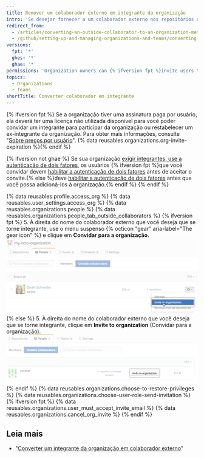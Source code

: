 ```yaml
---
title: Remover um colaborador externo em integrante da organização
intro: 'Se desejar fornecer a um colaborador externo nos repositórios da sua organização permissões mais amplas dentro da organização, você poderá {% ifversion fpt %}convidá-lo a se tornar um integrante{% else %}torná-lo um integrante{% endif %} da organização.'
redirect_from:
  - /articles/converting-an-outside-collaborator-to-an-organization-member
  - /github/setting-up-and-managing-organizations-and-teams/converting-an-outside-collaborator-to-an-organization-member
versions:
  fpt: '*'
  ghes: '*'
  ghae: '*'
permissions: 'Organization owners can {% ifversion fpt %}invite users to join{% else %}add users to{% endif %} an organization.'
topics:
  - Organizations
  - Teams
shortTitle: Converter colaborador em integrante
---
```


{% ifversion fpt %}
Se a organização tiver uma assinatura paga por usuário, ela deverá ter uma licença não utilizada disponível para você poder convidar um integrante para participar da organização ou restabelecer um ex-integrante da organização. Para obter mais informações, consulte "[Sobre preços por usuário](/articles/about-per-user-pricing)". {% data reusables.organizations.org-invite-expiration %}{% endif %}

{% ifversion not ghae %}
Se sua organização [exigir integrantes, use a autenticação de dois fatores](/articles/requiring-two-factor-authentication-in-your-organization), os usuários {% ifversion fpt %}que você convidar devem [habilitar a autenticação de dois fatores](/articles/securing-your-account-with-two-factor-authentication-2fa) antes de aceitar o convite.{% else %}deve [habilitar a autenticação de dois fatores](/articles/securing-your-account-with-two-factor-authentication-2fa) antes que você possa adicioná-los à organização.{% endif %}
{% endif %}

{% data reusables.profile.access_org %}
{% data reusables.user_settings.access_org %}
{% data reusables.organizations.people %}
{% data reusables.organizations.people_tab_outside_collaborators %}
{% ifversion fpt %}
5. À direita do nome do colaborador externo que você deseja que se torne integrante, use o menu suspenso {% octicon "gear" aria-label="The gear icon" %} e clique em **Convidar para a organização**.![Convidar colaboradores externos para a organização](/assets/images/help/organizations/invite_outside_collaborator_to_organization.png)
{% else %}
5. À direita do nome do colaborador externo que você deseja que se torne integrante, clique em **Invite to organization** (Convidar para a organização).![Convidar colaboradores externos para a organização](/assets/images/enterprise/orgs-and-teams/invite_outside_collabs_to_org.png)
{% endif %}
{% data reusables.organizations.choose-to-restore-privileges %}
{% data reusables.organizations.choose-user-role-send-invitation %}
{% ifversion fpt %}
{% data reusables.organizations.user_must_accept_invite_email %} {% data reusables.organizations.cancel_org_invite %}
{% endif %}

## Leia mais

- "[Converter um integrante da organização em colaborador externo](/articles/converting-an-organization-member-to-an-outside-collaborator)"
